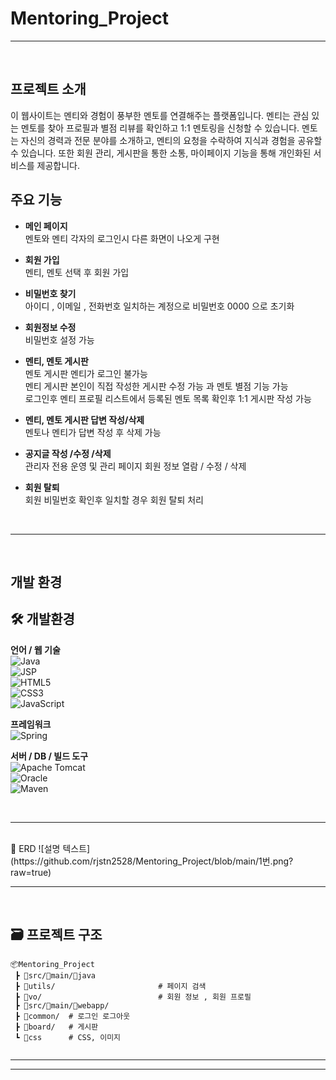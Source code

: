  # Mentoring_Project





-----------------------------------------------------------------------------------------------------------------

<br>

## 프로젝트 소개

이 웹사이트는 멘티와 경험이 풍부한 멘토를 연결해주는 플랫폼입니다. 멘티는 관심 있는 멘토를 찾아 프로필과 별점 리뷰를 확인하고 1:1 멘토링을 신청할 수 있습니다. 멘토는 자신의 경력과 전문 분야를 소개하고, 멘티의 요청을 수락하여 지식과 경험을 공유할 수 있습니다.
또한 회원 관리, 게시판을 통한 소통, 마이페이지 기능을 통해 개인화된 서비스를 제공합니다.



## 주요 기능

* **메인 페이지**   
  멘토와 멘티 각자의 로그인시 다른 화면이 나오게 구현
  
* **회원 가입**   
  멘티, 멘토 선택 후 회원 가입
  
* **비밀번호 찾기**   
  아이디 , 이메일 , 전화번호 일치하는 계정으로 비밀번호 0000 으로 초기화 
  
* **회원정보 수정**   
  비밀번호 설정 가능  
  
* **멘티, 멘토 게시판**   
  멘토 게시판 멘티가 로그인 불가능 <br>
  멘티 게시판 본인이 직접 작성한 게시판 수정 가능 과 멘토 별점 기능 가능<br>
  로그인후 멘티 프로필 리스트에서 등록된 멘토 목록 확인후 1:1 게시판 작성 가능

* **멘티, 멘토 게시판 답변 작성/삭제**<br>
  멘토나 멘티가 답변 작성 후 삭제 가능
   
* **공지글 작성 /수정 /삭제** <br>
     관리자 전용 운영 및 관리 페이지
     회원 정보 열람 / 수정 / 삭제 
 * **회원 탈퇴** <br>
    회원 비밀번호 확인후 일치할 경우 회원 탈퇴 처리
 
<br>

-----------------------------------------------------------------------------------------------------------------

<br>

##  개발 환경   

## 🛠️ 개발환경

**언어 / 웹 기술**  
![Java](https://img.shields.io/badge/Java-ED8B00?style=flat&logo=java&logoColor=white)  
![JSP](https://img.shields.io/badge/JSP-007396?style=flat&logo=jsp&logoColor=white)  
![HTML5](https://img.shields.io/badge/HTML5-E34F26?style=flat&logo=html5&logoColor=white)  
![CSS3](https://img.shields.io/badge/CSS3-1572B6?style=flat&logo=css3&logoColor=white)  
![JavaScript](https://img.shields.io/badge/JavaScript-F7DF1E?style=flat&logo=javascript&logoColor=black)  

**프레임워크**  
![Spring](https://img.shields.io/badge/Spring-6DB33F?style=flat&logo=spring&logoColor=white)  

**서버 / DB / 빌드 도구**  
![Apache Tomcat](https://img.shields.io/badge/Apache_Tomcat-F8DC75?style=flat&logo=apachetomcat&logoColor=black)  
![Oracle](https://img.shields.io/badge/Oracle-F80000?style=flat&logo=oracle&logoColor=white)  
![Maven](https://img.shields.io/badge/Maven-C71A36?style=flat&logo=apachemaven&logoColor=white)

<br>

-----------------------------------------------------------------------------------------------------------------

<br>
📝 ERD
![설명 텍스트](https://github.com/rjstn2528/Mentoring_Project/blob/main/1번.png?raw=true)

<br>

-----------------------------------------------------------------------------------------------------------------

<br>


## 🗃 프로젝트 구조
```
📦Mentoring_Project
 ┣ 📂src/📂main/📂java
 ┣ 📂utils/                       # 페이지 검색
 ┣ 📂vo/                          # 회원 정보 , 회원 프로필
 ┣ 📂src/📂main/📂webapp/               
 ┣ 📂common/  # 로그인 로그아웃
 ┣ 📂board/   # 게시판      
 ┗ 📂css      # CSS, 이미지
 
```

---------------------------------------------------------------------------------------------------



-----------------------------------------------------------------------------------------------------------------
